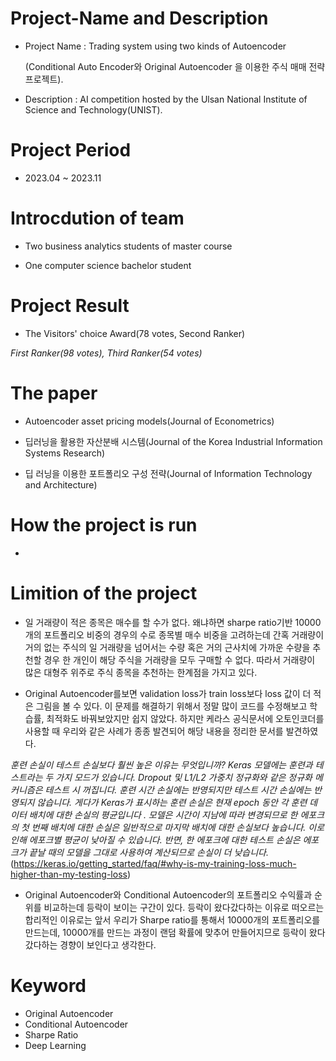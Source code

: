 # Project-Name and Description
- Project Name : Trading system using two kinds of Autoencoder

  (Conditional Auto Encoder와 Original Autoencoder 을 이용한 주식 매매 전략 프로젝트).
  
- Description : AI competition hosted by the Ulsan National Institute of Science and Technology(UNIST).

# Project Period
- 2023.04 ~ 2023.11

# Introcdution of team
- Two business analytics students of  master course

- One computer science bachelor student

# Project Result
- The Visitors' choice Award(78 votes, Second Ranker)

*First Ranker(98 votes), Third Ranker(54 votes)*

# The paper
- Autoencoder asset pricing models(Journal of Econometrics)

- 딥러닝을 활용한 자산분배 시스템(Journal of the Korea Industrial Information Systems Research)

- 딥 러닝을 이용한 포트폴리오 구성 전략(Journal of Information Technology and Architecture)

# How the project is run
-

# Limition of the project
- 일 거래량이 적은 종목은 매수를 할 수가 없다. 왜냐하면 sharpe ratio기반 10000개의 포트폴리오 비중의 경우의 수로 종목별 매수 비중을 고려하는데 간혹 거래량이 거의 없는 주식의 일 거래량을 넘어서는 수량 혹은 거의 근사치에 가까운 수량을 추천할 경우 한 개인이 해당 주식을 거래량을 모두 구매할 수 없다. 따라서 거래량이 많은 대형주 위주로 주식 종목을 추천하는 한계점을 가지고 있다.

- Original Autoencoder를보면 validation loss가 train loss보다 loss 값이 더 적은 그림을 볼 수 있다. 이 문제를 해결하기 위해서 정말 많이 코드를 수정해보고 학습률, 최적화도 바꿔보았지만 쉽지 않았다. 하지만 케라스 공식문서에 오토인코더를 사용할 때 우리와 같은 사례가 종종 발견되어 해당 내용을 정리한 문서를 발견하였다.

*훈련 손실이 테스트 손실보다 훨씬 높은 이유는 무엇입니까?
Keras 모델에는 훈련과 테스트라는 두 가지 모드가 있습니다. Dropout 및 L1/L2 가중치 정규화와 같은 정규화 메커니즘은 테스트 시 꺼집니다. 훈련 시간 손실에는 반영되지만 테스트 시간 손실에는 반영되지 않습니다.
게다가 Keras가 표시하는 훈련 손실은 현재 epoch 동안 각 훈련 데이터 배치에 대한 손실의 평균입니다 . 모델은 시간이 지남에 따라 변경되므로 한 에포크의 첫 번째 배치에 대한 손실은 일반적으로 마지막 배치에 대한 손실보다 높습니다. 이로 인해 에포크별 평균이 낮아질 수 있습니다. 반면, 한 에포크에 대한 테스트 손실은 에포크가 끝날 때의 모델을 그대로 사용하여 계산되므로 손실이 더 낮습니다.* (https://keras.io/getting_started/faq/#why-is-my-training-loss-much-higher-than-my-testing-loss)

- Original Autoencoder와 Conditional Autoencoder의 포트폴리오 수익률과 순위를 비교하는데 등락이 보이는 구간이 있다. 등락이 왔다갔다하는 이유로 떠오르는 합리적인 이유로는 앞서 우리가 Sharpe ratio를 통해서 10000개의 포트폴리오를 만드는데, 10000개를 만드는 과정이 랜덤 확률에 맞추어 만들어지므로 등락이 왔다갔다하는 경향이 보인다고 생각한다.


# Keyword
- Original Autoencoder
- Conditional Autoencoder
- Sharpe Ratio
- Deep Learning
